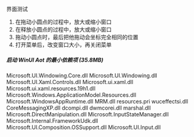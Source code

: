 ﻿界面测试
1. 在拖动小圆点的过程中，放大或缩小窗口
2. 在释放小圆点的过程中，放大或缩小窗口
3. 拖动小圆点时，最后把他拖动会坐标完全相同的位置
4. 打开菜单后，改变窗口大小，再关闭菜单

##### 启动 WinUI Aot 的最小依赖项 (35.8MB)
Microsoft.UI.Windowing.Core.dll
Microsoft.UI.Windowing.dll
Microsoft.UI.Xaml.Controls.dll
Microsoft.ui.xaml.dll
Microsoft.ui.xaml.resources.19h1.dll
Microsoft.Windows.ApplicationModel.Resources.dll
Microsoft.WindowsAppRuntime.dll
MRM.dll
resources.pri
wuceffectsi.dll
CoreMessagingXP.dll
dcompi.dll
dwmcorei.dll
marshal.dll
Microsoft.DirectManipulation.dll
Microsoft.InputStateManager.dll
Microsoft.Internal.FrameworkUdk.dll
Microsoft.UI.Composition.OSSupport.dll
Microsoft.UI.Input.dll
